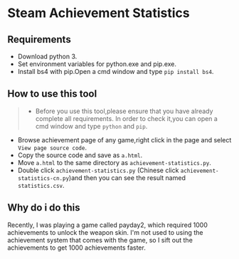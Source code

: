 Steam Achievement Statistics
===
## Requirements
* Download python 3.
* Set environment variables for python.exe and pip.exe.
* Install bs4 with pip.Open a cmd window and type `pip install bs4`.

## How to use this tool
>* Before you use this tool,please ensure that you have already complete all requirements.
>In order to check it,you can open a cmd window and type `python` and `pip`.
* Browse achievement page of any game,right click in the page and select `View page source code`.
* Copy the source code and save as `a.html`.
* Move `a.html` to the same directory as `achievement-statistics.py`.
* Double click `achievement-statistics.py` (Chinese click `achievement-statistics-cn.py`)and then you can see the result named `statistics.csv`.

## Why do i do this
Recently, I was playing a game called payday2, which required 1000 achievements to unlock the weapon skin. 
I'm not used to using the achievement system that comes with the game, 
so I sift out the achievements to get 1000 achievements faster.
